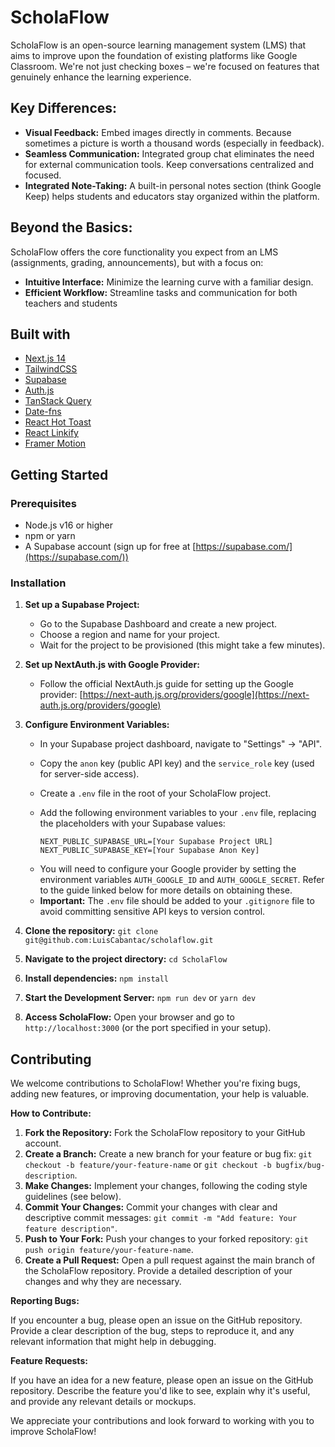 # ScholaFlow

ScholaFlow is an open-source learning management system (LMS) that aims to improve upon the foundation of existing platforms like Google Classroom. We're not just checking boxes – we're focused on features that genuinely enhance the learning experience.

## Key Differences:

- **Visual Feedback:** Embed images directly in comments. Because sometimes a picture is worth a thousand words (especially in feedback).
- **Seamless Communication:** Integrated group chat eliminates the need for external communication tools. Keep conversations centralized and focused.
- **Integrated Note-Taking:** A built-in personal notes section (think Google Keep) helps students and educators stay organized within the platform.

## Beyond the Basics:

ScholaFlow offers the core functionality you expect from an LMS (assignments, grading, announcements), but with a focus on:

- **Intuitive Interface:** Minimize the learning curve with a familiar design.
- **Efficient Workflow:** Streamline tasks and communication for both teachers and students

## Built with

- [Next.js 14](https://nextjs.org/)
- [TailwindCSS](https://tailwindcss.com/)
- [Supabase](https://supabase.com/)
- [Auth.js](https://authjs.dev/getting-started)
- [TanStack Query](https://tanstack.com/query/latest)
- [Date-fns](https://date-fns.org/)
- [React Hot Toast](https://react-hot-toast.com/)
- [React Linkify](https://www.npmjs.com/package/react-linkify)
- [Framer Motion](https://motion.dev/)

## Getting Started

### Prerequisites

- Node.js v16 or higher
- npm or yarn
- A Supabase account (sign up for free at [https://supabase.com/](https://supabase.com/))

### Installation

1. **Set up a Supabase Project:**

   - Go to the Supabase Dashboard and create a new project.
   - Choose a region and name for your project.
   - Wait for the project to be provisioned (this might take a few minutes).

2. **Set up NextAuth.js with Google Provider:**

   - Follow the official NextAuth.js guide for setting up the Google provider: [https://next-auth.js.org/providers/google](https://next-auth.js.org/providers/google)

3. **Configure Environment Variables:**

   - In your Supabase project dashboard, navigate to "Settings" -> "API".
   - Copy the `anon` key (public API key) and the `service_role` key (used for server-side access).
   - Create a `.env` file in the root of your ScholaFlow project.
   - Add the following environment variables to your `.env` file, replacing the placeholders with your Supabase values:

     ```
     NEXT_PUBLIC_SUPABASE_URL=[Your Supabase Project URL]
     NEXT_PUBLIC_SUPABASE_KEY=[Your Supabase Anon Key]
     ```

   * You will need to configure your Google provider by setting the environment variables `AUTH_GOOGLE_ID` and `AUTH_GOOGLE_SECRET`. Refer to the guide linked below for more details on obtaining these.
   * **Important:** The `.env` file should be added to your `.gitignore` file to avoid committing sensitive API keys to version control.

4. **Clone the repository:** `git clone git@github.com:LuisCabantac/scholaflow.git`
5. **Navigate to the project directory:** `cd ScholaFlow`
6. **Install dependencies:** `npm install`
7. **Start the Development Server:** `npm run dev` or `yarn dev`
8. **Access ScholaFlow:** Open your browser and go to `http://localhost:3000` (or the port specified in your setup).

## Contributing

We welcome contributions to ScholaFlow! Whether you're fixing bugs, adding new features, or improving documentation, your help is valuable.

**How to Contribute:**

1. **Fork the Repository:** Fork the ScholaFlow repository to your GitHub account.
2. **Create a Branch:** Create a new branch for your feature or bug fix: `git checkout -b feature/your-feature-name` or `git checkout -b bugfix/bug-description`.
3. **Make Changes:** Implement your changes, following the coding style guidelines (see below).
4. **Commit Your Changes:** Commit your changes with clear and descriptive commit messages: `git commit -m "Add feature: Your feature description"`.
5. **Push to Your Fork:** Push your changes to your forked repository: `git push origin feature/your-feature-name`.
6. **Create a Pull Request:** Open a pull request against the main branch of the ScholaFlow repository. Provide a detailed description of your changes and why they are necessary.

**Reporting Bugs:**

If you encounter a bug, please open an issue on the GitHub repository. Provide a clear description of the bug, steps to reproduce it, and any relevant information that might help in debugging.

**Feature Requests:**

If you have an idea for a new feature, please open an issue on the GitHub repository. Describe the feature you'd like to see, explain why it's useful, and provide any relevant details or mockups.

We appreciate your contributions and look forward to working with you to improve ScholaFlow!
